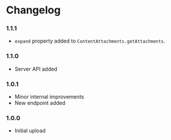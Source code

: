 # Changelog

### 1.1.1

- `expand` property added to `ContentAttachments.getAttachments`.

### 1.1.0

- Server API added

### 1.0.1

- Minor internal improvements
- New endpoint added

### 1.0.0

- Initial upload
